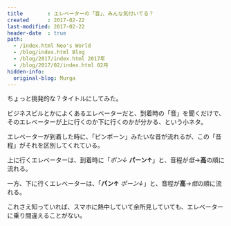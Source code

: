 ```yaml
---
title        : エレベーターの「音」、みんな気付いてる？
created      : 2017-02-22
last-modified: 2017-02-22
header-date  : true
path:
  - /index.html Neo's World
  - /blog/index.html Blog
  - /blog/2017/index.html 2017年
  - /blog/2017/02/index.html 02月
hidden-info:
  original-blog: Murga
---
```


ちょっと挑発的な？タイトルにしてみた。

ビジネスビルとかによくあるエレベーターだと、到着時の「音」を聞くだけで、そのエレベーターが上に行くのか下に行くのかが分かる、という小ネタ。

エレベーターが到着した時に、「ピンポーン」みたいな音が流れるが、この「音程」がそれを区別してくれている。

上に行くエレベーターは、到着時に「*ポン↓* **パーン↑**」と、音程が*低*→**高**の順に流れる。

一方、下に行くエレベーターは、「**パン↑** *ポーン↓*」と、音程が**高**→*低*の順に流れる。

これさえ知っていれば、スマホに熱中していて余所見していても、エレベーターに乗り間違えることがない。
